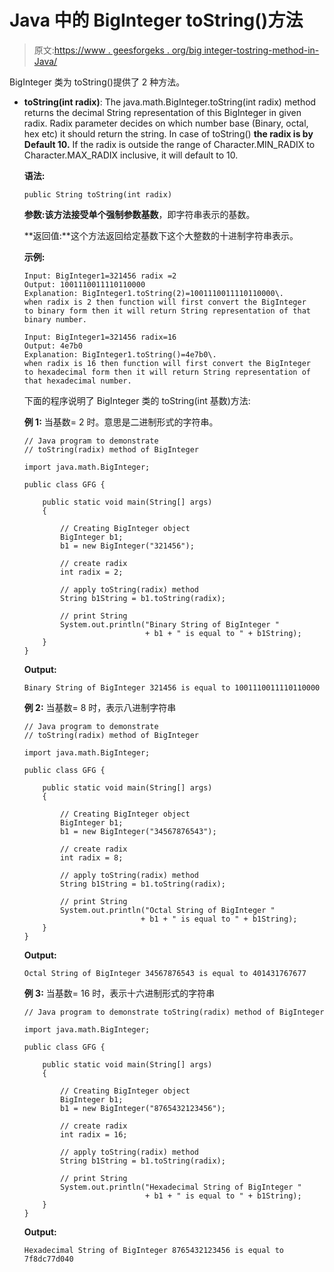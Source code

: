 # Java 中的 BigInteger toString()方法

> 原文:[https://www . geesforgeks . org/big integer-tostring-method-in-Java/](https://www.geeksforgeeks.org/biginteger-tostring-method-in-java/)

BigInteger 类为 toString()提供了 2 种方法。

*   **toString(int radix)**: The java.math.BigInteger.toString(int radix) method returns the decimal String representation of this BigInteger in given radix. Radix parameter decides on which number base (Binary, octal, hex etc) it should return the string. In case of toString() **the radix is by Default 10.** If the radix is outside the range of Character.MIN_RADIX to Character.MAX_RADIX inclusive, it will default to 10.

    **语法:**

    ```
    public String toString(int radix)
    ```

    **参数:**该方法接受单个强制参数**基数**，即字符串表示的基数。

    **返回值:**这个方法返回给定基数下这个大整数的十进制字符串表示。

    **示例:**

    ```
    Input: BigInteger1=321456 radix =2
    Output: 1001110011110110000
    Explanation: BigInteger1.toString(2)=1001110011110110000\. 
    when radix is 2 then function will first convert the BigInteger 
    to binary form then it will return String representation of that binary number.

    Input: BigInteger1=321456 radix=16
    Output: 4e7b0
    Explanation: BigInteger1.toString()=4e7b0\. 
    when radix is 16 then function will first convert the BigInteger 
    to hexadecimal form then it will return String representation of that hexadecimal number.

    ```

    下面的程序说明了 BigInteger 类的 toString(int 基数)方法:

    **例 1:** 当基数= 2 时。意思是二进制形式的字符串。

    ```
    // Java program to demonstrate
    // toString(radix) method of BigInteger

    import java.math.BigInteger;

    public class GFG {

        public static void main(String[] args)
        {

            // Creating BigInteger object
            BigInteger b1;
            b1 = new BigInteger("321456");

            // create radix
            int radix = 2;

            // apply toString(radix) method
            String b1String = b1.toString(radix);

            // print String
            System.out.println("Binary String of BigInteger "
                               + b1 + " is equal to " + b1String);
        }
    }
    ```

    **Output:**

    ```
    Binary String of BigInteger 321456 is equal to 1001110011110110000

    ```

    **例 2:** 当基数= 8 时，表示八进制字符串

    ```
    // Java program to demonstrate 
    // toString(radix) method of BigInteger

    import java.math.BigInteger;

    public class GFG {

        public static void main(String[] args)
        {

            // Creating BigInteger object
            BigInteger b1;
            b1 = new BigInteger("34567876543");

            // create radix
            int radix = 8;

            // apply toString(radix) method
            String b1String = b1.toString(radix);

            // print String
            System.out.println("Octal String of BigInteger "
                              + b1 + " is equal to " + b1String);
        }
    }
    ```

    **Output:**

    ```
    Octal String of BigInteger 34567876543 is equal to 401431767677

    ```

    **例 3:** 当基数= 16 时，表示十六进制形式的字符串

    ```
    // Java program to demonstrate toString(radix) method of BigInteger

    import java.math.BigInteger;

    public class GFG {

        public static void main(String[] args)
        {

            // Creating BigInteger object
            BigInteger b1;
            b1 = new BigInteger("8765432123456");

            // create radix
            int radix = 16;

            // apply toString(radix) method
            String b1String = b1.toString(radix);

            // print String
            System.out.println("Hexadecimal String of BigInteger "
                               + b1 + " is equal to " + b1String);
        }
    }
    ```

    **Output:**

    ```
    Hexadecimal String of BigInteger 8765432123456 is equal to 7f8dc77d040

    ```